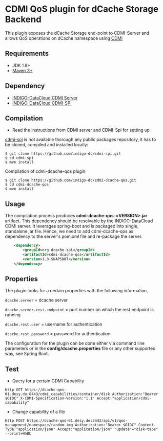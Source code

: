 CDMI QoS plugin for dCache Storage Backend
======================================
This plugin exposes the dCache Storage end-point to CDMI-Server and allows QoS operations on dCache namespace using [CDMI](https://docs.google.com/document/d/1ovUl8G1SyyAX_pBaiEu7Yu34Vxnc3-sjvPuXIu6E1MM)


Requirements
---------------------
* JDK 1.8+
* [Maven 3+](https://maven.apache.org/)

Dependency
---------------------
* [INDIGO-DataCloud CDMI Server](https://github.com/indigo-dc/CDMI)
* [INDIGO-DataCloud CDMI-SPI](https://github.com/indigo-dc/cdmi-spi)


Compilation
---------------------
* Read the instructions from CDMI server and CDMI-Spi for setting up

[cdmi-spi](https://github.com/indigo-dc/cdmi-spi) is not available thorough any public packages repository, it has to be cloned, compiled and installed locally:

```
$ git clone https://github.com/indigo-dc/cdmi-spi.git
$ cd cdmi-spi
$ mvn install
```

Compilation of cdmi-dcache-qos plugin

```
$ git clone https://github.com/indigo-dc/cdmi-dcache-qos.git
$ cd cdmi-dcache-qos
$ mvn install
```

Usage
---------------------
The compilation process produces **cdmi-dcache-qos-\<VERSION\>.jar** artifact. This dependency should be resolvable by the INDIGO-DataCloud CDMI server. It leverages spring-boot and is packaged into single, standalone jar file. Hence, we need to add cdmi-dcache-qos as dependency to the server's pom.xml file and re-package the server.

```xml
    <dependency>
        <groupId>org.dcache.spi</groupId>
        <artifactId>cdmi-dcache-qos</artifactId>
        <version>1.0-SNAPSHOT</version>
    </dependency>
```

Properties
---------------------
The plugin looks for a certain properties with the following information,

`dcache.server` = dcache server

`dcache.server.rest.endpoint` = port number on which the rest endpoint is running

`dcache.rest.user` = username for authentication

`dcache.rest.password` = password for authentication

The configuration for the plugin can be done either via command line parameters or in the **config/dcache.properties** file or any other supported way, see Spring Boot.


Test
---------------------

* Query for a certain CDMI Capability 

```http GET https://dcache-qos-01.desy.de:8443/cdmi_capabilities/container/disk Authorization:"Bearer $OIDC" X-CDMI-Specification-Version:"1.1" Accept:"application/cdmi-capability" ```

* Change capability of a file

```http POST https://dcache-qos-01.desy.de:3443/api/v1/qos-management/namespace/random.img Authorization:"Bearer $OIDC" Content-Type:"application/json" Accept:"application/json" "update"="disk+tape" --print=HhBb```
